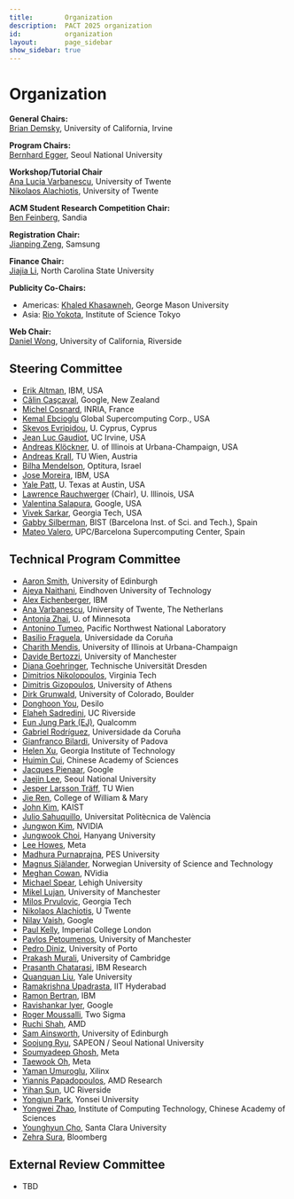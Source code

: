 ```yaml
---
title:        Organization
description:  PACT 2025 organization
id:           organization
layout:       page_sidebar
show_sidebar: true
---
```


# Organization

**General Chairs:**<br>
[Brian Demsky](mailto:bdemsky@uci.edu), University of California, Irvine  

**Program Chairs:**<br>
[Bernhard Egger](mailto:bernhard@csap.snu.ac.kr), Seoul National University  

**Workshop/Tutorial Chair**<br>
[Ana Lucia Varbanescu](mailto:n.alachiotis@utwente.nl), University of Twente  
[Nikolaos Alachiotis](mailto:a.l.varbanescu@utwente.nl), University of Twente


**ACM Student Research Competition Chair:**<br>
[Ben Feinberg](mailto:bfeinbe@sandia.gov), Sandia  


**Registration Chair:**<br>
[Jianping Zeng](mailto:jpzeng92@gmail.com), Samsung  

**Finance Chair:**<br>
[Jiajia Li](mailto:jiajia.li@ncsu.edu), North Carolina State University

<!-- 
**Artifact Evaluation Chairs:**<br>
[Biswa Panda](https://www.cse.iitb.ac.in/~biswa/), Indian Institute of Technology Bombay <br>
[Bastian Hagedorn](https://bastianhagedorn.github.io), NVIDIA  
-->

<!-- 
**Publications Chair:**<br>
[Jongouk Choi](https://jongouk-choi.github.io/jongouk/), UCF  
-->

**Publicity Co-Chairs:**<br>
- Americas: [Khaled Khasawneh](mailto:kkhasawn@gmu.edu), George Mason University  
- Asia: [Rio Yokota](mailto:rioyokota@rio.scrc.iir.isct.ac.jp), Institute of Science Tokyo  

**Web Chair:**<br>
[Daniel Wong](mailto:danwong@ucr.edu), University of California, Riverside




## Steering Committee

- [Erik      Altman](https://researcher.watson.ibm.com/researcher/view.php?person=us-ealtman), IBM, USA
- [Călin     Caşcaval](https://conf.researchr.org/profile/conf/calincascaval), Google, New Zealand
- [Michel    Cosnard](http://www-sop.inria.fr/members/Michel.Cosnard/), INRIA, France
- [Kemal     Ebcioglu](http://global-supercomputing.com/people/kemal.ebcioglu/) Global Supercomputing Corp., USA
- [Skevos    Evripidou](https://cy.linkedin.com/in/skevos-evripidou-55a7b2), U. Cyprus, Cyprus
- [Jean Luc  Gaudiot](http://pascal.eng.uci.edu/people/gaudiot.html), UC Irvine, USA
- [Andreas   Klöckner](https://andreask.cs.illinois.edu/aboutme), U. of Illinois at Urbana-Champaign, USA
- [Andreas   Krall](https://informatics.tuwien.ac.at/people/andreas-krall), TU Wien, Austria
- [Bilha     Mendelson](https://www.linkedin.com/in/bilha-mendelson-36208a1/?originalSubdomain=il), Optitura, Israel
- [Jose      Moreira](https://researcher.watson.ibm.com/researcher/view.php?person=us-jmoreira), IBM, USA
- [Yale      Patt](http://users.ece.utexas.edu/~patt/), U. Texas at Austin, USA
- [Lawrence  Rauchwerger](https://cs.illinois.edu/about/people/all-faculty/rwerger) (Chair), U. Illinois, USA
- [Valentina Salapura](https://www.linkedin.com/in/valentina-salapura-81924a44), Google, USA
- [Vivek     Sarkar](https://vsarkar.cc.gatech.edu/), Georgia Tech, USA
- [Gabby     Silberman](https://es.linkedin.com/in/gabbysilberman), BIST (Barcelona Inst. of Sci. and Tech.), Spain
- [Mateo     Valero](https://www.bsc.es/mateo-valero), UPC/Barcelona Supercomputing Center, Spain

## Technical Program Committee
- [Aaron Smith](mailto:aaron.lee.smith@gmail.com), University of Edinburgh
- [Ajeya Naithani](mailto:a.naithani@tue.nl), Eindhoven University of Technology
- [Alex Eichenberger](mailto:alexe@us.ibm.com), IBM
- [Ana Varbanescu](mailto:a.l.varbanescu@utwente.nl), University of Twente, The Netherlans
- [Antonia Zhai](mailto:zhai@umn.edu), U. of Minnesota
- [Antonino Tumeo](mailto:antonino.tumeo@pnnl.gov), Pacific Northwest National Laboratory
- [Basilio Fraguela](mailto:basilio.fraguela@udc.es), Universidade da Coruña
- [Charith Mendis](mailto:charithm@illinois.edu), University of Illinois at Urbana-Champaign
- [Davide Bertozzi](mailto:davide.bertozzi@manchester.ac.uk), University of Manchester
- [Diana Goehringer](mailto:diana.goehringer@tu-dresden.de), Technische Universität Dresden
- [Dimitrios Nikolopoulos](mailto:dsn@vt.edu), Virginia Tech
- [Dimitris Gizopoulos](mailto:dgizop@di.uoa.gr), University of Athens
- [Dirk Grunwald](mailto:dirk.grunwald@colorado.edu), University of Colorado, Boulder
- [Donghoon You](mailto:yoo@inel.pe.kr), Desilo
- [Elaheh Sadredini](mailto:elaheh@cs.ucr.edu), UC Riverside
- [Eun Jung Park (EJ)](mailto:eunjpark@quicinc.com), Qualcomm
- [Gabriel Rodríguez](mailto:grodriguez@udc.es), Universidade da Coruña
- [Gianfranco Bilardi](mailto:gianfranco.bilardi@unipd.it), University of Padova
- [Helen Xu](mailto:hxu615@gatech.edu), Georgia Institute of Technology
- [Huimin Cui](mailto:cuihm@ict.ac.cn), Chinese Academy of Sciences
- [Jacques Pienaar](mailto:jpienaar@google.com), Google
- [Jaejin Lee](mailto:jlee@cse.snu.ac.kr), Seoul National University
- [Jesper Larsson Träff](mailto:traff@par.tuwien.ac.at), TU Wien
- [Jie Ren](mailto:jren03@wm.edu), College of William & Mary
- [John Kim](mailto:jjk12@kaist.edu), KAIST
- [Julio Sahuquillo](mailto:jsahuqui@disca.upv.es), Universitat Politècnica de València
- [Jungwon Kim](mailto:jungwonk@nvidia.com), NVIDIA
- [Jungwook Choi](mailto:choij@hanyang.ac.kr), Hanyang University
- [Lee Howes](mailto:linkedin_com@fidgetfiction.co.uk), Meta
- [Madhura Purnaprajna](mailto:madhurap@pes.edu), PES University
- [Magnus Själander](mailto:magnus.sjalander@ntnu.no), Norwegian University of Science and Technology
- [Meghan Cowan](mailto:mcowan@nvidia.com), NVidia
- [Michael Spear](mailto:spear@lehigh.edu), Lehigh University
- [Mikel Lujan](mailto:mikel.lujan@manchester.ac.uk), University of Manchester
- [Milos Prvulovic](mailto:milos@cc.gatech.edu), Georgia Tech
- [Nikolaos Alachiotis](mailto:n.alachiotis@utwente.nl), U Twente
- [Nilay Vaish](mailto:nilayvaish@google.com), Google
- [Paul Kelly](mailto:p.kelly@imperial.ac.uk), Imperial College London
- [Pavlos Petoumenos](mailto:pavlos.petoumenos@manchester.ac.uk), University of Manchester
- [Pedro Diniz](mailto:pedrodiniz@fe.up.pt), University of Porto
- [Prakash Murali](mailto:pm830@cam.ac.uk), University of Cambridge
- [Prasanth Chatarasi](mailto:prasanth@ibm.com), IBM Research
- [Quanquan Liu](mailto:quanquan.liu@yale.edu), Yale University
- [Ramakrishna Upadrasta](mailto:ramakrishna@iith.ac.in), IIT Hyderabad
- [Ramon Bertran](mailto:rbertra@us.ibm.com), IBM
- [Ravishankar Iyer](mailto:raviiyer20@gmail.com), Google
- [Roger Moussalli](mailto:roger@moussal.li), Two Sigma
- [Ruchi Shah](mailto:ruchi.shah@amd.com), AMD
- [Sam Ainsworth](mailto:sam.ainsworth@ed.ac.uk), University of Edinburgh
- [Soojung Ryu](mailto:sue.ryu@snu.ac.kr), SAPEON / Seoul National University
- [Soumyadeep Ghosh](mailto:deepghosh@fb.com), Meta
- [Taewook Oh](mailto:twoh@meta.com), Meta
- [Yaman Umuroglu](mailto:yamanu@xilinx.com), Xilinx
- [Yiannis Papadopoulos](mailto:giannis.papadopoulos@gmail.com), AMD Research
- [Yihan Sun](mailto:yihans@cs.ucr.edu), UC Riverside
- [Yongjun Park](mailto:yongjunpark@yonsei.ac.kr), Yonsei University
- [Yongwei Zhao](mailto:zhaoyongwei@ict.ac.cn), Institute of Computing Technology, Chinese Academy of Sciences
- [Younghyun Cho](mailto:younghyun.cho@scu.edu), Santa Clara University
- [Zehra Sura](mailto:zehrasura@gmail.com), Bloomberg

## External Review Committee
- TBD
